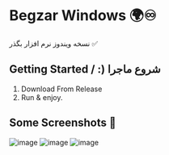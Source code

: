# Begzar Windows 🌍♾️

نسخه ویندوز نرم افزار بگذر ✅

## Getting Started / :) شروع ماجرا 

 1. Download From Release
 2. Run & enjoy.


## Some Screenshots 📱

![image](https://github.com/user-attachments/assets/9f7225f9-a1e9-41f1-b737-e50d9d79949f)
![image](https://github.com/user-attachments/assets/62553f49-00b5-497d-8893-6547c440acd3)
![image](https://github.com/user-attachments/assets/e0e44796-d18a-4261-9599-dd4cb666f109)
